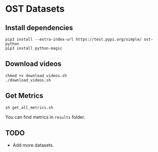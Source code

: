# OST Datasets

## Install dependencies
```
pip3 install --extra-index-url https://test.pypi.org/simple/ ost-python
pip3 install python-magic
```

## Download videos
```
chmod +x download_videos.sh
./download_videos.sh
```

## Get Metrics
```
sh get_all_metrics.sh
```

You can find metrics in `results` folder.

## TODO
- Add more datasets.
